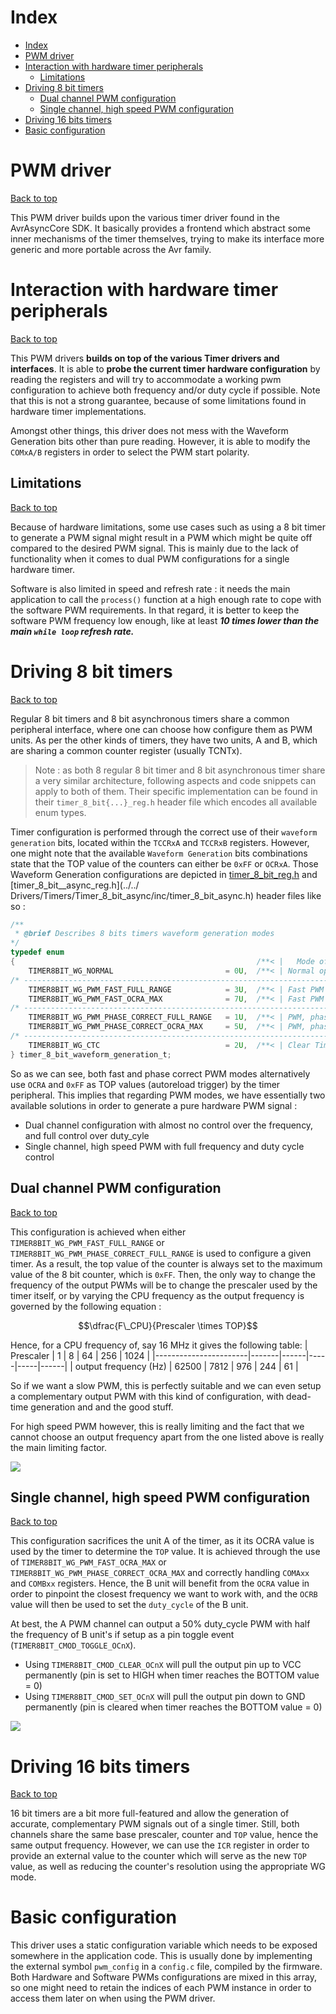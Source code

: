 # Index
- [Index](#index)
- [PWM driver](#pwm-driver)
- [Interaction with hardware timer peripherals](#interaction-with-hardware-timer-peripherals)
  - [Limitations](#limitations)
- [Driving 8 bit timers](#driving-8-bit-timers)
  - [Dual channel PWM configuration](#dual-channel-pwm-configuration)
  - [Single channel, high speed PWM configuration](#single-channel-high-speed-pwm-configuration)
- [Driving 16 bits timers](#driving-16-bits-timers)
- [Basic configuration](#basic-configuration)

# PWM driver
[Back to top](#index)

This PWM driver builds upon the various timer driver found in the AvrAsyncCore SDK.
It basically provides a frontend which abstract some inner mechanisms of the timer themselves, trying to make its interface more generic and more
portable across the Avr family.

# Interaction with hardware timer peripherals
[Back to top](#index)

This PWM drivers **builds on top of the various Timer drivers and interfaces**.
It is able to **probe the current timer hardware configuration** by reading the registers and will try to accommodate a working pwm configuration to achieve both frequency and/or duty cycle if possible. Note that this is not a strong guarantee, because of some limitations found in hardware timer implementations.

Amongst other things, this driver does not mess with the Waveform Generation bits other than pure reading.
However, it is able to modify the `COMxA/B` registers in order to select the PWM start polarity.

## Limitations
[Back to top](#index)

Because of hardware limitations, some use cases such as using a 8 bit timer to generate a PWM signal might result in a PWM which might be quite off compared to the desired PWM signal. This is mainly due to the lack of functionality when it comes to dual PWM configurations for a single hardware timer.

Software is also limited in speed and refresh rate : it needs the main application to call the `process()` function at a high enough rate to cope with the software PWM requirements. In that regard, it is better to keep the software PWM frequency low enough, like at least ***10 times lower than the main `while loop` refresh rate.***

# Driving 8 bit timers
[Back to top](#index)

Regular 8 bit timers and 8 bit asynchronous timers share a common peripheral interface, where one can choose how configure them as PWM units.
As per the other kinds of timers, they have two units, A and B, which are sharing a common counter register (usually TCNTx).

> Note : as both 8 regular 8 bit timer and 8 bit asynchronous timer share a very similar architecture, following aspects and code snippets can apply to both of them.
> Their specific implementation can be found in their `timer_8_bit{...}_reg.h` header file which encodes all available enum types.

Timer configuration is performed through the correct use of their `waveform generation` bits, located within the `TCCRxA` and `TCCRxB` registers.
However, one might note that the available `Waveform Generation` bits combinations state that the TOP value of the counters can either be `0xFF` or `OCRxA`.
Those Waveform Generation configurations are depicted in [timer_8_bit_reg.h](../../Drivers/Timers/Timer_8_bit/inc/timer_8_bit_reg.h) and [timer_8_bit__async_reg.h](../../
Drivers/Timers/Timer_8_bit_async/inc/timer_8_bit_async.h) header files like so :

```C
/**
 * @brief Describes 8 bits timers waveform generation modes
*/
typedef enum
{                                                      /**< |   Mode of operation       |   TOP   |  Update of OCRx at |  TOV Flag set on |*/
    TIMER8BIT_WG_NORMAL                         = 0U,  /**< | Normal operation mode     |   0xFF  |       Immediate    |      MAX         |*/
/* --------------------------------------------------------------------------------------------------------------------------------------- */
    TIMER8BIT_WG_PWM_FAST_FULL_RANGE            = 3U,  /**< | Fast PWM                  |   0xFF  |       BOTTOM       |      MAX         |*/
    TIMER8BIT_WG_PWM_FAST_OCRA_MAX              = 7U,  /**< | Fast PWM                  |   OCRA  |       BOTTOM       |      MAX         |*/
/* --------------------------------------------------------------------------------------------------------------------------------------- */
    TIMER8BIT_WG_PWM_PHASE_CORRECT_FULL_RANGE   = 1U,  /**< | PWM, phase correct        |   0xFF  |       TOP          |      BOTTOM      |*/
    TIMER8BIT_WG_PWM_PHASE_CORRECT_OCRA_MAX     = 5U,  /**< | PWM, phase correct        |   OCRA  |       TOP          |      BOTTOM      |*/
/* --------------------------------------------------------------------------------------------------------------------------------------- */
    TIMER8BIT_WG_CTC                            = 2U,  /**< | Clear Timer Compare match |   OCRA  |       Immediate    |      MAX         |*/
} timer_8_bit_waveform_generation_t;
```
So as we can see, both fast and phase correct PWM modes alternatively use `OCRA` and `0xFF` as TOP values (autoreload trigger) by the timer peripheral.
This implies that regarding PWM modes, we have essentially two available solutions in order to generate a pure hardware PWM signal :
* Dual channel configuration with almost no control over the frequency, and full control over duty_cyle
* Single channel, high speed PWM with full frequency and duty cycle control

## Dual channel PWM configuration
[Back to top](#index)

This configuration is achieved when either `TIMER8BIT_WG_PWM_FAST_FULL_RANGE` or `TIMER8BIT_WG_PWM_PHASE_CORRECT_FULL_RANGE` is used to configure a given timer.
As a result, the top value of the counter is always set to the maximum value of the 8 bit counter, which is `0xFF`.
Then, the only way to change the frequency of the output PWMs will be to change the prescaler used by the timer itself, or by varying the CPU frequency as the output frequency is governed by the following equation :

$$\dfrac{F\_CPU}{Prescaler \times TOP}$$

Hence, for a CPU frequency of, say 16 MHz it gives the following table:
| Prescaler             |   1   |   8  |  64 | 256 | 1024 |
|-----------------------|-------|------|-----|-----|------|
| output frequency (Hz) | 62500 | 7812 | 976 | 244 |  61  |

So if we want a slow PWM, this is perfectly suitable and we can even setup a complementary output PWM with this kind of configuration, with dead-time generation and and the good stuff.

For high speed PWM however, this is really limiting and the fact that we cannot choose an output frequency apart from the one listed above is really the main limiting factor.

![](docs/Timer8bit_dual_channel.png)

## Single channel, high speed PWM configuration
[Back to top](#index)

This configuration sacrifices the unit A of the timer, as it its OCRA value is used by the timer to determine the `TOP` value.
It is achieved through the use of `TIMER8BIT_WG_PWM_FAST_OCRA_MAX` or `TIMER8BIT_WG_PWM_PHASE_CORRECT_OCRA_MAX` and correctly handling `COMAxx` and `COMBxx` registers.
Hence, the B unit will benefit from the `OCRA` value in order to pinpoint the closest frequency we want to work with, and the `OCRB` value will then be used to set the `duty_cycle` of the B unit.

At best, the A PWM channel can output a 50% duty_cycle PWM with half the frequency of B unit's if setup as a pin toggle event (`TIMER8BIT_CMOD_TOGGLE_OCnX`).
* Using `TIMER8BIT_CMOD_CLEAR_OCnX` will pull the output pin up to VCC permanently (pin is set to HIGH when timer reaches the BOTTOM value = 0)
* Using `TIMER8BIT_CMOD_SET_OCnX` will pull the output pin down to GND permanently (pin is cleared when timer reaches the BOTTOM value = 0)

![](docs/Timer8bit_single_channel.png)

# Driving 16 bits timers
[Back to top](#index)

16 bit timers are a bit more full-featured and allow the generation of accurate, complementary PWM signals out of a single timer.
Still, both channels share the same base prescaler, counter and `TOP` value, hence the same output frequency.
However, we can use the `ICR` register in order to provide an external value to the counter which will serve as the new `TOP` value, as well as reducing the counter's resolution using the appropriate WG mode.

# Basic configuration
This driver uses a static configuration variable which needs to be exposed somewhere in the application code.
This is usually done by implementing the external symbol `pwm_config` in a `config.c` file, compiled by the firmware.
Both Hardware and Software PWMs configurations are mixed in this array, so one might need to retain the indices of each PWM instance in order to access them later on when using the PWM driver.

```C

```